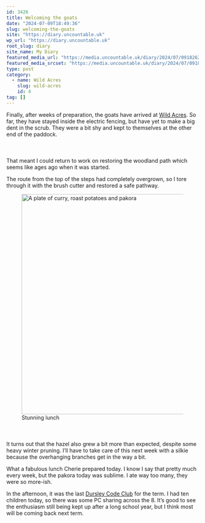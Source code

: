 ```yaml
---
id: 3426
title: Welcoming the goats
date: "2024-07-09T18:49:36"
slug: welcoming-the-goats
site: "https://diary.uncountable.uk"
wp_url: "https://diary.uncountable.uk"
root_slug: diary
site_name: My Diary
featured_media_url: "https://media.uncountable.uk/diary/2024/07/09182628/IMG20240709105125.webp"
featured_media_srcset: "https://media.uncountable.uk/diary/2024/07/09182628/IMG20240709105125-300x153.webp 300w, https://media.uncountable.uk/diary/2024/07/09182628/IMG20240709105125-1024x524.webp 1024w, https://media.uncountable.uk/diary/2024/07/09182628/IMG20240709105125-150x150.webp 150w, https://media.uncountable.uk/diary/2024/07/09182628/IMG20240709105125-640x327.webp 640w, https://media.uncountable.uk/diary/2024/07/09182628/IMG20240709105125.webp 2000w"
type: post
category:
  - name: Wild Acres
    slug: wild-acres
    id: 4
tag: []
---
```



<p>Finally, after weeks of preparation, the goats have arrived at <a href="https://wildacres.org.uk/">Wild Acres</a>.  So far, they have stayed inside the electric fencing, but have yet to make a big dent in the scrub.  They were a bit shy and kept to themselves at the other end of the paddock.</p>


<style>.kb-row-layout-id3426_0e4eb1-eb > .kt-row-column-wrap{align-content:start;}:where(.kb-row-layout-id3426_0e4eb1-eb > .kt-row-column-wrap) > .wp-block-kadence-column{justify-content:start;}.kb-row-layout-id3426_0e4eb1-eb > .kt-row-column-wrap{column-gap:var(--global-kb-gap-md, 2rem);row-gap:var(--global-kb-gap-md, 2rem);padding-top:var(--global-kb-spacing-sm, 1.5rem);padding-bottom:var(--global-kb-spacing-sm, 1.5rem);grid-template-columns:repeat(2, minmax(0, 1fr));}.kb-row-layout-id3426_0e4eb1-eb > .kt-row-layout-overlay{opacity:0.30;}@media all and (max-width: 1024px){.kb-row-layout-id3426_0e4eb1-eb > .kt-row-column-wrap{grid-template-columns:repeat(2, minmax(0, 1fr));}}@media all and (max-width: 767px){.kb-row-layout-id3426_0e4eb1-eb > .kt-row-column-wrap{grid-template-columns:minmax(0, 1fr);}.kb-row-layout-id3426_0e4eb1-eb > .kt-row-column-wrap > .wp-block-kadence-column:nth-of-type(1){order:2;}.kb-row-layout-id3426_0e4eb1-eb > .kt-row-column-wrap > .wp-block-kadence-column:nth-of-type(2){order:1;}.kb-row-layout-id3426_0e4eb1-eb > .kt-row-column-wrap > .wp-block-kadence-column:nth-of-type(3){order:12;}.kb-row-layout-id3426_0e4eb1-eb > .kt-row-column-wrap > .wp-block-kadence-column:nth-of-type(4){order:11;}.kb-row-layout-id3426_0e4eb1-eb > .kt-row-column-wrap > .wp-block-kadence-column:nth-of-type(5){order:22;}.kb-row-layout-id3426_0e4eb1-eb > .kt-row-column-wrap > .wp-block-kadence-column:nth-of-type(6){order:21;}.kb-row-layout-id3426_0e4eb1-eb > .kt-row-column-wrap > .wp-block-kadence-column:nth-of-type(7){order:32;}.kb-row-layout-id3426_0e4eb1-eb > .kt-row-column-wrap > .wp-block-kadence-column:nth-of-type(8){order:31;}}</style><div class="kb-row-layout-wrap kb-row-layout-id3426_0e4eb1-eb alignnone wp-block-kadence-rowlayout"><div class="kt-row-column-wrap kt-has-2-columns kt-row-layout-equal kt-tab-layout-inherit kt-mobile-layout-row kt-row-valign-top">
<style>.kadence-column3426_7f2922-94 > .kt-inside-inner-col,.kadence-column3426_7f2922-94 > .kt-inside-inner-col:before{border-top-left-radius:0px;border-top-right-radius:0px;border-bottom-right-radius:0px;border-bottom-left-radius:0px;}.kadence-column3426_7f2922-94 > .kt-inside-inner-col{column-gap:var(--global-kb-gap-sm, 1rem);}.kadence-column3426_7f2922-94 > .kt-inside-inner-col{flex-direction:column;}.kadence-column3426_7f2922-94 > .kt-inside-inner-col > .aligncenter{width:100%;}.kadence-column3426_7f2922-94 > .kt-inside-inner-col:before{opacity:0.3;}.kadence-column3426_7f2922-94{position:relative;}@media all and (max-width: 1024px){.kadence-column3426_7f2922-94 > .kt-inside-inner-col{flex-direction:column;justify-content:center;}}@media all and (max-width: 767px){.kadence-column3426_7f2922-94 > .kt-inside-inner-col{flex-direction:column;justify-content:center;}}</style>
<div class="wp-block-kadence-column kadence-column3426_7f2922-94"><div class="kt-inside-inner-col">
<p>That meant I could return to work on restoring the woodland path which seems like ages ago when it was started.</p>



<p>The route from the top of the steps had completely overgrown, so I tore through it with the brush cutter and restored a safe pathway.</p>
</div></div>


<style>.kadence-column3426_1bd0d5-7c > .kt-inside-inner-col,.kadence-column3426_1bd0d5-7c > .kt-inside-inner-col:before{border-top-left-radius:0px;border-top-right-radius:0px;border-bottom-right-radius:0px;border-bottom-left-radius:0px;}.kadence-column3426_1bd0d5-7c > .kt-inside-inner-col{column-gap:var(--global-kb-gap-sm, 1rem);}.kadence-column3426_1bd0d5-7c > .kt-inside-inner-col{flex-direction:column;}.kadence-column3426_1bd0d5-7c > .kt-inside-inner-col > .aligncenter{width:100%;}.kadence-column3426_1bd0d5-7c > .kt-inside-inner-col:before{opacity:0.3;}.kadence-column3426_1bd0d5-7c{position:relative;}@media all and (max-width: 1024px){.kadence-column3426_1bd0d5-7c > .kt-inside-inner-col{flex-direction:column;justify-content:center;}}@media all and (max-width: 767px){.kadence-column3426_1bd0d5-7c > .kt-inside-inner-col{flex-direction:column;justify-content:center;}}</style>
<div class="wp-block-kadence-column kadence-column3426_1bd0d5-7c"><div class="kt-inside-inner-col">
<figure class="wp-block-image size-large"><img loading="lazy" decoding="async" width="1024" height="576" src="https://media.uncountable.uk/diary/2024/07/09182627/IMG20240709131657-1024x576.webp" alt="A plate of curry, roast potatoes and pakora" class="wp-image-3422" srcset="https://media.uncountable.uk/diary/2024/07/09182627/IMG20240709131657-1024x576.webp 1024w, https://media.uncountable.uk/diary/2024/07/09182627/IMG20240709131657-300x169.webp 300w, https://media.uncountable.uk/diary/2024/07/09182627/IMG20240709131657-640x360.webp 640w, https://media.uncountable.uk/diary/2024/07/09182627/IMG20240709131657.webp 2000w" sizes="auto, (max-width: 1024px) 100vw, 1024px" /><figcaption class="wp-element-caption">Stunning lunch</figcaption></figure>
</div></div>

</div></div>


<p>It turns out that the hazel also grew a bit more than expected, despite some heavy winter pruning.  I&#8217;ll have to take care of this next week with a silkie because the overhanging branches get in the way a bit.</p>



<p>What a fabulous lunch Cherie prepared today.  I know I say that pretty much every week, but the pakora today was sublime.  I ate way too many, they were so more-ish.</p>



<p>In the afternoon, it was the last <a href="https://www.facebook.com/dursleycodeclub">Dursley Code Club</a> for the term.  I had ten children today, so there was some PC sharing across the 8.  It&#8217;s good to see the enthusiasm still being kept up after a long school year, but I think most will be coming back next term.</p>
